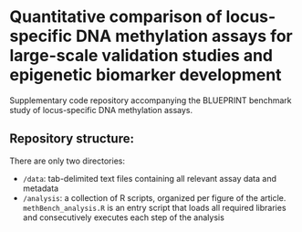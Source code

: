 # Quantitative comparison of locus-specific DNA methylation assays for large-scale validation studies and epigenetic biomarker development

Supplementary code repository accompanying the BLUEPRINT benchmark study of locus-specific DNA methylation assays.

## Repository structure:

There are only two directories:

+ ``/data``: tab-delimited text files containing all relevant assay data and metadata
+ ``/analysis``: a collection of R scripts, organized per figure of the article. ``methBench_analysis.R`` is an entry script that loads all required libraries and consecutively executes each step of the analysis
